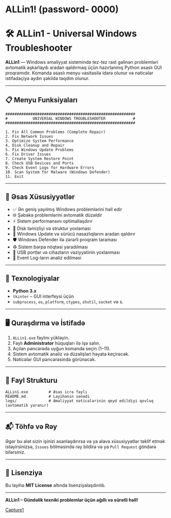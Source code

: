 # ALLin1! (password- 0000)


# 🛠️ ALLin1 - Universal Windows Troubleshooter

**ALLin1** — Windows əməliyyat sistemində tez-tez rast gəlinən problemləri avtomatik aşkarlayıb aradan qaldırmaq üçün hazırlanmış Python əsaslı GUI proqramıdır. Komanda əsaslı menyu vasitəsilə idarə olunur və nəticələr istifadəçiyə aydın şəkildə təqdim olunur.

---

## 📋 Menyu Funksiyaları

```
#########################################################
#           UNIVERSAL WINDOWS TROUBLESHOOTER            #
#########################################################

1. Fix All Common Problems (Complete Repair)
2. Fix Network Issues
3. Optimize System Performance
4. Disk Cleanup and Repair
5. Fix Windows Update Problems
6. Fix Driver Issues
7. Create System Restore Point
8. Check USB Devices and Ports
9. Check Event Logs for Hardware Errors
10. Scan System for Malware (Windows Defender)
11. Exit
```

---

## 🚀 Əsas Xüsusiyyətlər

- ✅ Ən geniş yayılmış Windows problemlərini həll edir
- 🌐 Şəbəkə problemlərini avtomatik düzəldir
- ⚡ Sistem performansını optimallaşdırır
- 🧹 Disk təmizliyi və struktur yoxlaması
- 🔧 Windows Update və sürücü nasazlıqlarını aradan qaldırır
- 🛡️ Windows Defender ilə zərərli proqram taraması
- ♻️ Sistem bərpa nöqtəsi yaradılması
- 🔌 USB portlar və cihazların vəziyyətinin yoxlanması
- 🧾 Event Log-ların analiz edilməsi

---

## 🧰 Texnologiyalar

- **Python 3.x**
- `tkinter` – GUI interfeysi üçün
- `subprocess`, `os`, `platform`, `ctypes`, `shutil`, `socket` və s.

---

## 🖥️ Quraşdırma və İstifadə

1. `ALLin1.exe` faylını yükləyin.
2. Faylı **Administrator** hüquqları ilə işə salın.
3. Açılan pəncərədə uyğun komanda seçin (1–11).
4. Sistem avtomatik analiz və düzəlişləri həyata keçirəcək.
5. Nəticələr GUI pəncərəsində görünəcək.

---

## 📂 Fayl Strukturu

```
ALLin1.exe         # Əsas icra faylı
README.md          # Layihənin sənədi
logs/              # Əməliyyat nəticələrinin qeyd edildiyi qovluq (avtomatik yaranır)
```

---

## 📬 Töhfə və Rəy

Əgər bu alət sizin işinizi asanlaşdırırsa və ya əlavə xüsusiyyətlər təklif etmək istəyirsinizsə, `Issues` bölməsində rəy bildirə və ya `Pull Request` göndərə bilərsiniz.

---

## 📄 Lisenziya

Bu layihə **MIT License** altında lisenziyalaşdırılıb.

---

**ALLin1 – Gündəlik texniki problemlər üçün ağıllı və sürətli həll!**


[Capture1](https://github.com/user-attachments/assets/53dcddf8-18dd-4c41-8581-04b60bf3fa39)
